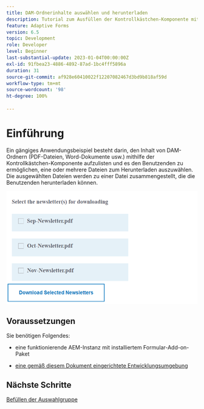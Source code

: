 ```yaml
---
title: DAM-Ordnerinhalte auswählen und herunterladen
description: Tutorial zum Ausfüllen der Kontrollkästchen-Komponente mit DAM-Ordnerinhalten und Ermöglichen des Downloads ausgewählter Inhalte durch die Benutzenden.
feature: Adaptive Forms
version: 6.5
topic: Development
role: Developer
level: Beginner
last-substantial-update: 2023-01-04T00:00:00Z
exl-id: 91fbea23-4886-4892-87ad-1bc4fff5896a
duration: 31
source-git-commit: af928e60410022f12207082467d3bd9b818af59d
workflow-type: tm+mt
source-wordcount: '98'
ht-degree: 100%

---
```


# Einführung

Ein gängiges Anwendungsbeispiel besteht darin, den Inhalt von DAM-Ordnern (PDF-Dateien, Word-Dokumente usw.) mithilfe der Kontrollkästchen-Komponente aufzulisten und es den Benutzenden zu ermöglichen, eine oder mehrere Dateien zum Herunterladen auszuwählen. Die ausgewählten Dateien werden zu einer Datei zusammengestellt, die die Benutzenden herunterladen können.

![Anwendungsfall](assets/newsletters-download1.png)

## Voraussetzungen

Sie benötigen Folgendes:

* eine funktionierende AEM-Instanz mit installiertem Formular-Add-on-Paket

* [eine gemäß diesem Dokument eingerichtete Entwicklungsumgebung](https://experienceleague.adobe.com/docs/experience-manager-learn/forms/creating-your-first-osgi-bundle/create-your-first-osgi-bundle.html?lang=de)

## Nächste Schritte

[Befüllen der Auswahlgruppe](./populating-choice-group-with-dam-folder-content.md)
